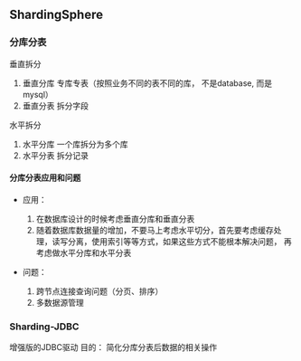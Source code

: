## ShardingSphere

### 分库分表

垂直拆分

1. 垂直分库       专库专表（按照业务不同的表不同的库， 不是database, 而是mysql）
2. 垂直分表       拆分字段 

水平拆分

1. 水平分库       一个库拆分为多个库
2. 水平分表       拆分记录


#### 分库分表应用和问题
* 应用：
    1. 在数据库设计的时候考虑垂直分库和垂直分表
    2. 随着数据库数据量的增加，不要马上考虑水平切分，首先要考虑缓存处理，读写分离，使用索引等等方式，如果这些方式不能根本解决问题，
    再考虑做水平分库和水平分表
    
* 问题：
    1. 跨节点连接查询问题（分页、排序）
    2. 多数据源管理
    
### Sharding-JDBC
增强版的JDBC驱动
目的： 简化分库分表后数据的相关操作
